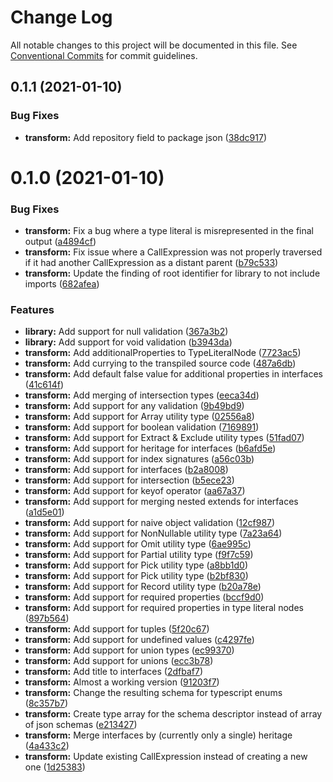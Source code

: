 # Change Log

All notable changes to this project will be documented in this file.
See [Conventional Commits](https://conventionalcommits.org) for commit guidelines.

## 0.1.1 (2021-01-10)


### Bug Fixes

* **transform:** Add repository field to package json ([38dc917](https://github.com/simonlovesyou/typescript-runtime-schema/commit/38dc9177d21ad531e45507a0af27dcab477fba0c))





# 0.1.0 (2021-01-10)


### Bug Fixes

* **transform:** Fix a bug where a type literal is misrepresented in the final output ([a4894cf](https://github.com/simonlovesyou/typescript-schema/commit/a4894cfa4ba50b78d97d2e91cba14296c75163a8))
* **transform:** Fix issue where a CallExpression was not properly traversed if it had another CallExpression as a distant parent ([b79c533](https://github.com/simonlovesyou/typescript-schema/commit/b79c533f93b4f7f1d90e01b996ce2f501533d169))
* **transform:** Update the finding of root identifier for library to not include imports ([682afea](https://github.com/simonlovesyou/typescript-schema/commit/682afea37924d56b52dc53a8e9b53a86383388f8))


### Features

* **library:** Add support for null validation ([367a3b2](https://github.com/simonlovesyou/typescript-schema/commit/367a3b25d3d75ea7a3d67299feb8cf5efa28e196))
* **library:** Add support for void validation ([b3943da](https://github.com/simonlovesyou/typescript-schema/commit/b3943da19e4440b16fd940c9d127acfe1289bbfa))
* **transform:** Add additionalProperties to TypeLiteralNode ([7723ac5](https://github.com/simonlovesyou/typescript-schema/commit/7723ac56188b00a736267666d05884f80b2a5387))
* **transform:** Add currying to the transpiled source code ([487a6db](https://github.com/simonlovesyou/typescript-schema/commit/487a6dbc665b08d55b1f2d727c0942fda36e0a7e))
* **transform:** Add default false value for additional properties in interfaces ([41c614f](https://github.com/simonlovesyou/typescript-schema/commit/41c614fd49a3973996f8d68cb2911cedcd262b2e))
* **transform:** Add merging of intersection types ([eeca34d](https://github.com/simonlovesyou/typescript-schema/commit/eeca34db3319dd21550ab43a32df678e715a4524))
* **transform:** Add support for any validation ([9b49bd9](https://github.com/simonlovesyou/typescript-schema/commit/9b49bd9346813a5baae30f949c1685502aa6603b))
* **transform:** Add support for Array utility type ([02556a8](https://github.com/simonlovesyou/typescript-schema/commit/02556a88cfb156ef10c2808a3757a21e4dbfbe81))
* **transform:** Add support for boolean validation ([7169891](https://github.com/simonlovesyou/typescript-schema/commit/71698910256e2162eed1ad171ddf49d738472158))
* **transform:** Add support for Extract & Exclude utility types ([51fad07](https://github.com/simonlovesyou/typescript-schema/commit/51fad07a7cd8a52a87d80df7d90018b60558988e))
* **transform:** Add support for heritage for interfaces ([b6afd5e](https://github.com/simonlovesyou/typescript-schema/commit/b6afd5ec31849e8c83024651b3452c5606ac7da0))
* **transform:** Add support for index signatures ([a56c03b](https://github.com/simonlovesyou/typescript-schema/commit/a56c03b9e9b2ec16c64d7247017ec76076516998))
* **transform:** Add support for interfaces ([b2a8008](https://github.com/simonlovesyou/typescript-schema/commit/b2a800880e78e8b920e40d25ff4b719d8ad198d6))
* **transform:** Add support for intersection ([b5ece23](https://github.com/simonlovesyou/typescript-schema/commit/b5ece23e8fd887dec7410a55a7c20588e54b1072))
* **transform:** Add support for keyof operator ([aa67a37](https://github.com/simonlovesyou/typescript-schema/commit/aa67a375fe01e06ef2fbf1a47c47fc604a29223d))
* **transform:** Add support for merging nested extends for interfaces ([a1d5e01](https://github.com/simonlovesyou/typescript-schema/commit/a1d5e01bdd8d370ba42eb3c9bcc87f39df99c9e1))
* **transform:** Add support for naive object validation ([12cf987](https://github.com/simonlovesyou/typescript-schema/commit/12cf9870a37974426aebc10a7dc0dfe41aac8018))
* **transform:** Add support for NonNullable utility type ([7a23a64](https://github.com/simonlovesyou/typescript-schema/commit/7a23a64bf9aba358123b7e409f3f7de5820fd9c4))
* **transform:** Add support for Omit utility type ([6ae995c](https://github.com/simonlovesyou/typescript-schema/commit/6ae995cdfe856b8063b7f2d51ca3dd5d5561b112))
* **transform:** Add support for Partial utility type ([f9f7c59](https://github.com/simonlovesyou/typescript-schema/commit/f9f7c595aafb28611a6437a87c5c1e19eb65e37f))
* **transform:** Add support for Pick utility type ([a8bb1d0](https://github.com/simonlovesyou/typescript-schema/commit/a8bb1d0cd658ab174ba0872e689ebb5ac1c84393))
* **transform:** Add support for Pick utility type ([b2bf830](https://github.com/simonlovesyou/typescript-schema/commit/b2bf830b701963da23c6f33a772f417d666a42e7))
* **transform:** Add support for Record utility type ([b20a78e](https://github.com/simonlovesyou/typescript-schema/commit/b20a78ea04f1a75ee04c88e72d0e72f5c094936b))
* **transform:** Add support for required properties ([bccf9d0](https://github.com/simonlovesyou/typescript-schema/commit/bccf9d0b28ee00c8e117cfe331c9a35d986d9e37))
* **transform:** Add support for required properties in type literal nodes ([897b564](https://github.com/simonlovesyou/typescript-schema/commit/897b564f0cea1d89e18739dcd6105c117370134a))
* **transform:** Add support for tuples ([5f20c67](https://github.com/simonlovesyou/typescript-schema/commit/5f20c67dd462d5d5cbb10f75fe16f186f24703cd))
* **transform:** Add support for undefined values ([c4297fe](https://github.com/simonlovesyou/typescript-schema/commit/c4297fe8ecebb3df4062ff7e54651e22ed12328b))
* **transform:** Add support for union types ([ec99370](https://github.com/simonlovesyou/typescript-schema/commit/ec993705d912cca2c2eb89ae4f2181c016fc5c10))
* **transform:** Add support for unions ([ecc3b78](https://github.com/simonlovesyou/typescript-schema/commit/ecc3b78b9c12de4d37bbc43b0bdb21b14a92bbee))
* **transform:** Add title to interfaces ([2dfbaf7](https://github.com/simonlovesyou/typescript-schema/commit/2dfbaf7cacc44162ba5e11bd000950ea483a7f84))
* **transform:** Almost a working version ([91203f7](https://github.com/simonlovesyou/typescript-schema/commit/91203f7562d724a38c1889f30d05c39ddfcaf52b))
* **transform:** Change the resulting schema for typescript enums ([8c357b7](https://github.com/simonlovesyou/typescript-schema/commit/8c357b7601a89a2c20a32543899371c4de030155))
* **transform:** Create type array for the schema descriptor instead of array of json schemas ([e213427](https://github.com/simonlovesyou/typescript-schema/commit/e21342713bff54147aebf8d23cd45ae657840087))
* **transform:** Merge interfaces by (currently only a single) heritage ([4a433c2](https://github.com/simonlovesyou/typescript-schema/commit/4a433c27cc947d42f6c0aecd98aa112f6dc7fa56))
* **transform:** Update existing CallExpression instead of creating a new one ([1d25383](https://github.com/simonlovesyou/typescript-schema/commit/1d253833a5c2282f041b97bd94c08b844194d3e3))
